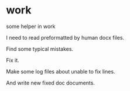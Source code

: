# work
some helper in work

I need to read preformatted by human docx files.

Find some typical mistakes.

Fix it.

Make some log files about unable to fix lines.

And write new fixed doc documents.
